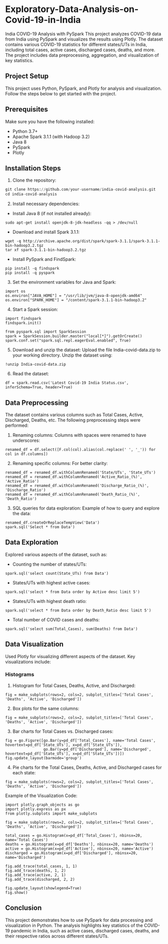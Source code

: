 # Exploratory-Data-Analysis-on-Covid-19-in-India

India COVID-19 Analysis with PySpark
This project analyzes COVID-19 data from India using PySpark and visualizes the results using Plotly. The dataset contains various COVID-19 statistics for different states/UTs in India, including total cases, active cases, discharged cases, deaths, and more. The project includes data preprocessing, aggregation, and visualization of key statistics.

## Project Setup
This project uses Python, PySpark, and Plotly for analysis and visualization. Follow the steps below to get started with the project.

## Prerequisites
Make sure you have the following installed:
- Python 3.7+
- Apache Spark 3.1.1 (with Hadoop 3.2)
- Java 8
- PySpark
- Plotly

## Installation Steps
1. Clone the repository:

```python
git clone https://github.com/your-username/india-covid-analysis.git
cd india-covid-analysis
```
2. Install necessary dependencies:
- Install Java 8 (if not installed already):
```
sudo apt-get install openjdk-8-jdk-headless -qq > /dev/null
```

- Download and install Spark 3.1.1:
```
wget -q http://archive.apache.org/dist/spark/spark-3.1.1/spark-3.1.1-bin-hadoop3.2.tgz
tar xf spark-3.1.1-bin-hadoop3.2.tgz
```
- Install PySpark and FindSpark:
```
pip install -q findspark
pip install -q pyspark
```
3. Set the environment variables for Java and Spark:
```
import os
os.environ["JAVA_HOME"] = "/usr/lib/jvm/java-8-openjdk-amd64"
os.environ["SPARK_HOME"] = "/content/spark-3.1.1-bin-hadoop3.2"
```
4. Start a Spark session:
```
import findspark
findspark.init()

from pyspark.sql import SparkSession
spark = SparkSession.builder.master("local[*]").getOrCreate()
spark.conf.set("spark.sql.repl.eagerEval.enabled", True)
```
5. Download and unzip the dataset:
Upload the file India-covid-data.zip to your working directory.
Unzip the dataset using:
```
!unzip India-covid-data.zip
```
6. Read the dataset:
```
df = spark.read.csv('Latest Covid-19 India Status.csv', inferSchema=True, header=True)
```

## Data Preprocessing
The dataset contains various columns such as Total Cases, Active, Discharged, Deaths, etc. The following preprocessing steps were performed:

1. Renaming columns: Columns with spaces were renamed to have underscores:
```
renamed_df = df.select([F.col(col).alias(col.replace(' ', '_')) for col in df.columns])
```
2. Renaming specific columns: For better clarity:
```
renamed_df = renamed_df.withColumnRenamed('State/UTs', 'State_UTs')
renamed_df = renamed_df.withColumnRenamed('Active_Ratio_(%)', 'Active_Ratio')
renamed_df = renamed_df.withColumnRenamed('Discharge_Ratio_(%)', 'Discharge_Ratio')
renamed_df = renamed_df.withColumnRenamed('Death_Ratio_(%)', 'Death_Ratio')
```
3. SQL queries for data exploration: Example of how to query and explore the data:
```
renamed_df.createOrReplaceTempView('Data')
spark.sql('Select * from Data')
```

## Data Exploration
Explored various aspects of the dataset, such as:
- Counting the number of states/UTs:
```
spark.sql('select count(State_UTs) from Data')
```
- States/UTs with highest active cases:
```
spark.sql('select * from Data order by Active desc limit 5')
```
- States/UTs with highest death ratio:
```
spark.sql('select * from Data order by Death_Ratio desc limit 5')
```
- Total number of COVID cases and deaths:
```
spark.sql('select sum(Total_Cases), sum(Deaths) from Data')
```

## Data Visualization
Used Plotly for visualizing different aspects of the dataset. Key visualizations include:

### Histograms
1. Histogram for Total Cases, Deaths, Active, and Discharged:
```
fig = make_subplots(rows=2, cols=2, subplot_titles=['Total Cases', 'Deaths', 'Active', 'Discharged'])
```
2. Box plots for the same columns:
```
fig = make_subplots(rows=2, cols=2, subplot_titles=['Total Cases', 'Deaths', 'Active', 'Discharged'])
```
3. Bar charts for Total Cases vs. Discharged cases:
```
fig = go.Figure([go.Bar(y=pd_df['Total_Cases'], name='Total Cases', hovertext=pd_df['State_UTs'], x=pd_df['State_UTs']),
                 go.Bar(y=pd_df['Discharged'], name='Discharged', hovertext=pd_df['State_UTs'], x=pd_df['State_UTs'])])
fig.update_layout(barmode='group')
```
4. Pie charts for the Total Cases, Deaths, Active, and Discharged cases for each state:
```
fig = make_subplots(rows=2, cols=2, subplot_titles=['Total Cases', 'Deaths', 'Active', 'Discharged'])
```

Example of the Visualization Code:
```
import plotly.graph_objects as go
import plotly.express as px
from plotly.subplots import make_subplots

fig = make_subplots(rows=2, cols=2, subplot_titles=['Total Cases', 'Deaths', 'Active', 'Discharged'])

total_cases = go.Histogram(x=pd_df['Total_Cases'], nbinsx=20, name='Total Cases')
deaths = go.Histogram(x=pd_df['Deaths'], nbinsx=20, name='Deaths')
active = go.Histogram(x=pd_df['Active'], nbinsx=20, name='Active')
discharged = go.Histogram(x=pd_df['Discharged'], nbinsx=20, name='Discharged')

fig.add_trace(total_cases, 1, 1)
fig.add_trace(deaths, 1, 2)
fig.add_trace(active, 2, 1)
fig.add_trace(discharged, 2, 2)

fig.update_layout(showlegend=True)
fig.show()
```

## Conclusion
This project demonstrates how to use PySpark for data processing and visualization in Python. The analysis highlights key statistics of the COVID-19 pandemic in India, such as active cases, discharged cases, deaths, and their respective ratios across different states/UTs.
